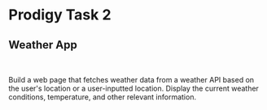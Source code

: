 <h1>Prodigy Task 2</h1>
<h2>Weather App</h2>
<br>
<p>Build a web page that fetches weather data from a weather API based on the user's location or a user-inputted location. Display the current weather conditions, temperature, and other relevant information.</p>